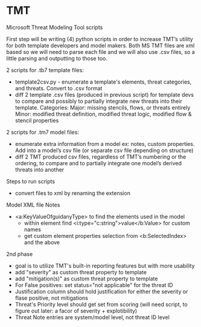 # TMT
Microsoft Threat Modeling Tool scripts

First step will be writing (4) python scripts in order to increase TMT’s utility for both template developers and model makers. Both MS TMT files are xml based so we will need to parse each file and we will also use .csv files, so a little parsing and outputting to those too. 

2 scripts for .tb7 template files:
- template2csv.py - enumerate a template's elements, threat categories, and threats. Convert to .csv format
- diff 2 template .csv files (produced in previous script) for template devs to compare and possibly to partially integrate new threats into their template. 
Categories: 
Major: missing stencils, flows, or threats entirely
Minor: modified threat definition, modified threat logic, modified flow & stencil properties

2 scripts for .tm7 model files:
- enumerate extra information from a model ex: notes, custom properties. Add into a model’s csv file (or separate csv file depending on structure)
- diff 2 TMT produced csv files, regardless of TMT’s numbering or the ordering, to compare and to partially integrate one model’s derived threats into another

Steps to run scripts
- convert files to xml by renaming the extension

Model XML file Notes
- <a:KeyValueOfguidanyType> to find the elements used in the model
	- within element find  <i:type="c:string">value</b:Value>  for custom names
	- get custom element properties selection from <b:SelectedIndex> and the <values> above
	
2nd phase
- goal is to utilize TMT's built-in reporting features but with more usability
- add "severity" as custom threat property to template
- add "mitigation(s)" as custom threat property to template
- For False positives: set status="not applicable" for the threat ID
- Justification column should hold justification for either the severity or flase positive, not mitigations
- Threat's Priority level should get set from scoring (will need script, to figure out later: a facor of severity + explotibility)
- Threat Note entries are system/model level, not threat ID level

